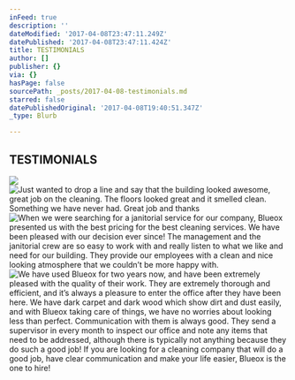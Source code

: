 ```yaml
---
inFeed: true
description: ''
dateModified: '2017-04-08T23:47:11.249Z'
datePublished: '2017-04-08T23:47:11.424Z'
title: TESTIMONIALS
author: []
publisher: {}
via: {}
hasPage: false
sourcePath: _posts/2017-04-08-testimonials.md
starred: false
datePublishedOriginal: '2017-04-08T19:40:51.347Z'
_type: Blurb

---
```

## TESTIMONIALS
![](https://the-grid-user-content.s3-us-west-2.amazonaws.com/e7f2cce6-4193-4711-ab08-43b2bea4b6fa.jpg)
![Just wanted to drop a line and say that the building looked awesome, great job on the cleaning. The floors looked great and it smelled clean. Something we have never had. Great job and thanks](https://the-grid-user-content.s3-us-west-2.amazonaws.com/ffa4f28b-d1ed-417e-9256-1336c327f63a.png)
![When we were searching for a janitorial service for our company, Blueox presented us with the best pricing for the best cleaning services. We have been pleased with our decision ever since! The management and the janitorial crew are so easy to work with and really listen to what we like and need for our building. They provide our employees with a clean and nice looking atmosphere that we couldn’t be more happy with.](https://the-grid-user-content.s3-us-west-2.amazonaws.com/807152fb-cfe7-4f43-a8fb-701dc8b31bb5.png)
![We have used Blueox for two years now, and have been extremely pleased with the quality of their work. They are extremely thorough and efficient, and it’s always a pleasure to enter the office after they have been here. We have dark carpet and dark wood which show dirt and dust easily, and with Blueox taking care of things, we have no worries about looking less than perfect. Communication with them is always good. They send a supervisor in every month to inspect our office and note any items that need to be addressed, although there is typically not anything because they do such a good job! If you are looking for a cleaning company that will do a good job, have clear communication and make your life easier, Blueox is the one to hire!](https://the-grid-user-content.s3-us-west-2.amazonaws.com/bb1162f1-5d3e-48e3-8637-1d6ee2379513.png)